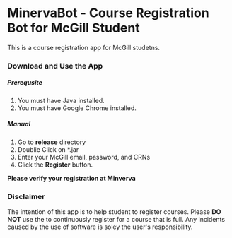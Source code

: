 # MinervaBot - Course Registration Bot for McGill Student

This is a course registration app for McGill studetns.

### Download and Use the App

##### Prerequsite
1. You must have Java installed.
2. You must have Google Chrome installed.

##### Manual
1. Go to **release** directory
2. Doublie Click on *.jar
3. Enter your McGill email, password, and CRNs
4. Click the **Register** button.

**Please verify your registration at Minverva**


### Disclaimer
The intention of this app is to help student to register courses. Please **DO NOT**
use the to continuously register for a course that is full. Any incidents caused by
the use of software is soley the user's responsibility.
